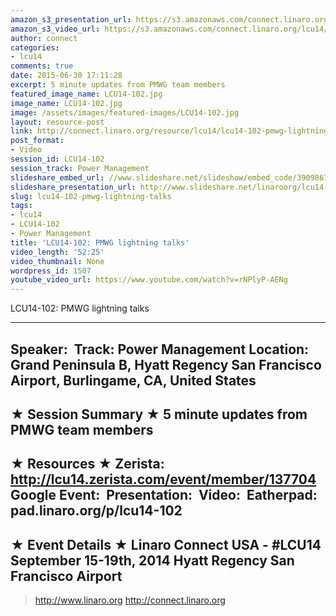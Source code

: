 ```yaml
---
amazon_s3_presentation_url: https://s3.amazonaws.com/connect.linaro.org/hkg15/Videos/09-15-Monday/LCU14-102.pdf
amazon_s3_video_url: https://s3.amazonaws.com/connect.linaro.org/lcu14/videos/09-15-Monday/LCU14-102-+PMWG+lightning+talks.mp4
author: connect
categories:
- lcu14
comments: true
date: 2015-06-30 17:11:28
excerpt: 5 minute updates from PMWG team members
featured_image_name: LCU14-102.jpg
image_name: LCU14-102.jpg
image: /assets/images/featured-images/LCU14-102.jpg
layout: resource-post
link: http://connect.linaro.org/resource/lcu14/lcu14-102-pmwg-lightning-talks/
post_format:
- Video
session_id: LCU14-102
session_track: Power Management
slideshare_embed_url: //www.slideshare.net/slideshow/embed_code/39098678
slideshare_presentation_url: http://www.slideshare.net/linaroorg/lcu14-102-pmwg-lightning-talks-v2
slug: lcu14-102-pmwg-lightning-talks
tags:
- lcu14
- LCU14-102
- Power Management
title: 'LCU14-102: PMWG lightning talks'
video_length: '52:25'
video_thumbnail: None
wordpress_id: 1507
youtube_video_url: https://www.youtube.com/watch?v=rNPlyP-AENg
---
```


LCU14-102: PMWG lightning talks

---------------------------------------------------

Speaker: 
Track: Power Management
Location: Grand Peninsula B, Hyatt Regency San Francisco Airport, Burlingame, CA, United States
---------------------------------------------------

★ Session Summary ★
5 minute updates from PMWG team members
---------------------------------------------------

★ Resources ★
Zerista: http://lcu14.zerista.com/event/member/137704
Google Event: 
Presentation: 
Video: 
Eatherpad: pad.linaro.org/p/lcu14-102 
---------------------------------------------------

★ Event Details ★
Linaro Connect USA - #LCU14
September 15-19th, 2014
Hyatt Regency San Francisco Airport
---------------------------------------------------

> http://www.linaro.org
> http://connect.linaro.org
